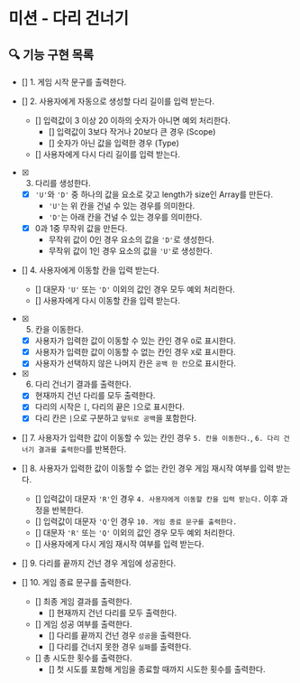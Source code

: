 # 미션 - 다리 건너기

## 🔍 기능 구현 목록

- [] 1. 게임 시작 문구를 출력한다.
- [] 2. 사용자에게 자동으로 생성할 다리 길이를 입력 받는다.

  - [] 입력값이 3 이상 20 이하의 숫자가 아니면 예외 처리한다.
    - [] 입력값이 3보다 작거나 20보다 큰 경우 (Scope)
    - [] 숫자가 아닌 값을 입력한 경우 (Type)
  - [] 사용자에게 다시 다리 길이를 입력 받는다.

- [x] 3. 다리를 생성한다.

  - [x] `'U'`와 `'D'` 중 하나의 값을 요소로 갖고 length가 size인 Array를 만든다.
    - `'U'`는 위 칸을 건널 수 있는 경우를 의미한다.
    - `'D'`는 아래 칸을 건널 수 있는 경우를 의미한다.
  - [x] 0과 1중 무작위 값을 만든다.
    - 무작위 값이 0인 경우 요소의 값을 `'D'`로 생성한다.
    - 무작위 값이 1인 경우 요소의 값을 `'U'`로 생성한다.

- [] 4. 사용자에게 이동할 칸을 입력 받는다.

  - [] 대문자 `'U'` 또는 `'D'` 이외의 값인 경우 모두 예외 처리한다.
  - [] 사용자에게 다시 이동할 칸을 입력 받는다.

- [x] 5. 칸을 이동한다.

  - [x] 사용자가 입력한 값이 이동할 수 있는 칸인 경우 `O`로 표시한다.
  - [x] 사용자가 입력한 값이 이동할 수 없는 칸인 경우 `X`로 표시한다.
  - [x] 사용자가 선택하지 않은 나머지 칸은 `공백 한 칸`으로 표시한다.

- [x] 6. 다리 건너기 결과를 출력한다.

  - [x] 현재까지 건넌 다리를 모두 출력한다.
  - [x] 다리의 시작은 `[`, 다리의 끝은 `]`으로 표시한다.
  - [x] 다리 칸은 `|`으로 구분하고 `앞뒤로 공백`을 포함한다.

- [] 7. 사용자가 입력한 값이 이동할 수 있는 칸인 경우 `5. 칸을 이동한다.`, `6. 다리 건너기 결과를 출력한다`를 반복한다.

- [] 8. 사용자가 입력한 값이 이동할 수 없는 칸인 경우 게임 재시작 여부를 입력 받는다.

  - [] 입력값이 대문자 `'R'`인 경우 `4. 사용자에게 이동할 칸을 입력 받는다.` 이후 과정을 반복한다.
  - [] 입력값이 대문자 `'Q'`인 경우 `10. 게임 종료 문구를 출력한다.`
  - [] 대문자 `'R'` 또는 `'Q'` 이외의 값인 경우 모두 예외 처리한다.
  - [] 사용자에게 다시 게임 재시작 여부를 입력 받는다.

- [] 9. 다리를 끝까지 건넌 경우 게임에 성공한다.
- [] 10. 게임 종료 문구를 출력한다.
  - [] 최종 게임 결과를 출력한다.
    - [] 현재까지 건넌 다리를 모두 출력한다.
  - [] 게임 성공 여부를 출력한다.
    - [] 다리를 끝까지 건넌 경우 `성공`을 출력한다.
    - [] 다리를 건너지 못한 경우 `실패`를 출력한다.
  - [] 총 시도한 횟수를 출력한다.
    - [] 첫 시도를 포함해 게임을 종료할 때까지 시도한 횟수를 출력한다.

